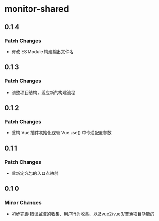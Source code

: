 # monitor-shared

## 0.1.4

### Patch Changes

- 修改 ES Module 构建输出文件名

## 0.1.3

### Patch Changes

- 调整项目结构，适应新的构建流程

## 0.1.2

### Patch Changes

- 重构 Vue 插件初始化逻辑 Vue.use() 中传递配置参数

## 0.1.1

### Patch Changes

- 重新定义包的入口点映射

## 0.1.0

### Minor Changes

- 初步完善 错误监控的收集、用户行为收集、以及vue2/vue3/普通项目功能的

